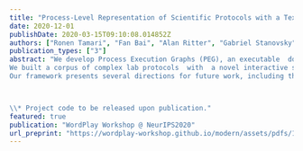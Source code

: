 ```yaml
---
title: "Process-Level Representation of Scientific Protocols with a Text-Based Game Annotation Interface"
date: 2020-12-01
publishDate: 2020-03-15T09:10:08.014852Z
authors: ["Ronen Tamari", "Fan Bai", "Alan Ritter", "Gabriel Stanovsky"]
publication_types: ["3"]
abstract: "We develop Process Execution Graphs (PEG), an executable  document-level representation of real-world wet lab biochemistry protocols, addressing challenges such as cross-sentence relations, long-range coreference, grounding, and implicit arguments.
We built a corpus of complex lab protocols  with  a novel interactive simulator built upon a text-based game engine that keeps track of entity traits and semantic constraints during annotation, yielding high quality annotated PEGs.
Our framework presents several directions for future work, including the modelling of challenging long range dependencies, application of text-based games for real-world procedural text understanding, and extending simulation-based annotation to new domains.



\\* Project code to be released upon publication."
featured: true
publication: "WordPlay Workshop @ NeurIPS2020"
url_preprint: "https://wordplay-workshop.github.io/modern/assets/pdfs/10.pdf"
---
```


